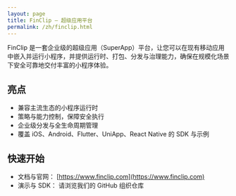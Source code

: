```yaml
---
layout: page
title: FinClip — 超级应用平台
permalink: /zh/finclip.html
---
```


FinClip 是一套企业级的超级应用（SuperApp）平台，让您可以在现有移动应用中嵌入并运行小程序，并提供运行时、打包、分发与治理能力，确保在规模化场景下安全可靠地交付丰富的小程序体验。

## 亮点

- 兼容主流生态的小程序运行时
- 策略与能力控制，保障安全执行
- 企业级分发与全生命周期管理
- 覆盖 iOS、Android、Flutter、UniApp、React Native 的 SDK 与示例

## 快速开始

- 文档与官网： [https://www.finclip.com](https://www.finclip.com)
- 演示与 SDK： 请浏览我们的 GitHub 组织仓库
